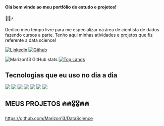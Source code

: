 #### Olá bem vindo ao meu portfólio de estudo e projetos!
👋😄⚡

Dedico meu tempo livre para me especializar na área de cientista de dados fazendo cursos a parte.
Tenho aqui minhas atividades e projetos que fiz referente a data science!

[![Linkedin](https://img.shields.io/badge/LinkedIn-0077B5?style=for-the-badge&logo=linkedin&logoColor=white)](https://www.linkedin.com/in/welson-felipe-teles-rodrigues/)
[![Github](https://img.shields.io/badge/GitHub-100000?style=for-the-badge&logo=github&logoColor=white)](https://github.com/Marizon13)

![Marizon13 GitHub stats](https://github-readme-stats.vercel.app/api?username=marizon13&show_icons=true&theme=dracula)
[![Top Langs](https://github-readme-stats.vercel.app/api/top-langs/?username=marizon13&layout=compact)](https://github.com/anuraghazra/github-readme-stats)

## Tecnologias que eu uso no dia a dia
<div style ="display: inline_block"><br\>
  <img align="center alt="python" src="https://img.shields.io/badge/Python-3776AB??style=for-the-badge&logo=python&logoColor=white" \>
  <img align="center alt="sqlite" src="https://img.shields.io/badge/SQLite-07405E??style=for-the-badge&logo=sqlite&logoColor=white"\>                                       <img align="center alt="googlecloud" src="https://img.shields.io/badge/Google_Cloud-4285F4?style=for-the- badge&logo=google-cloud&logoColor=white"\>
  <img align="center alt="excel" src="https://img.shields.io/badge/Microsoft_Excel-217346??style=for-the-badge&logo=microsoft-excel&logoColor=white"\>
  <img align="center alt="linux" src="https://img.shields.io/badge/Linux-FCC624??style=for-the-badge&logo=linux&logoColor=black"\>
  <img align="center alt="tableau" src="https://img.shields.io/badge/Tableau-E97627??style=for-the-badge&logo=Tableau&logoColor=white"\>
  <img align="center alt="Tensorflow" src="https://img.shields.io/badge/TensorFlow-FF6F00??style=for-the-badge&logo=tensorflow&logoColor=white"\>
</div>

## MEUS PROJETOS 🔥🔥🎖️🎖️🔥🔥
  https://github.com/Marizon13/DataScience                                                                                                                                             
                                                                                                                                               
